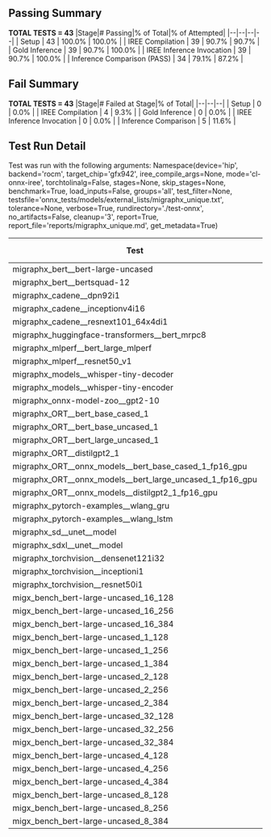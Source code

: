 ## Passing Summary

**TOTAL TESTS = 43**
|Stage|# Passing|% of Total|% of Attempted|
|--|--|--|--|
| Setup | 43 | 100.0% | 100.0% |
| IREE Compilation | 39 | 90.7% | 90.7% |
| Gold Inference | 39 | 90.7% | 100.0% |
| IREE Inference Invocation | 39 | 90.7% | 100.0% |
| Inference Comparison (PASS) | 34 | 79.1% | 87.2% |
## Fail Summary

**TOTAL TESTS = 43**
|Stage|# Failed at Stage|% of Total|
|--|--|--|
| Setup | 0 | 0.0% |
| IREE Compilation | 4 | 9.3% |
| Gold Inference | 0 | 0.0% |
| IREE Inference Invocation | 0 | 0.0% |
| Inference Comparison | 5 | 11.6% |
## Test Run Detail
Test was run with the following arguments:
Namespace(device='hip', backend='rocm', target_chip='gfx942', iree_compile_args=None, mode='cl-onnx-iree', torchtolinalg=False, stages=None, skip_stages=None, benchmark=True, load_inputs=False, groups='all', test_filter=None, testsfile='onnx_tests/models/external_lists/migraphx_unique.txt', tolerance=None, verbose=True, rundirectory='./test-onnx', no_artifacts=False, cleanup='3', report=True, report_file='reports/migraphx_unique.md', get_metadata=True)

| Test | Exit Status | Mean Benchmark Time (ms) | Notes |
|--|--|--|--|
| migraphx_bert__bert-large-uncased | PASS | 19.38270093631689 | |
| migraphx_bert__bertsquad-12 | compilation | None | |
| migraphx_cadene__dpn92i1 | PASS | 3.455608767382372 | |
| migraphx_cadene__inceptionv4i16 | PASS | 20.590206284430764 | |
| migraphx_cadene__resnext101_64x4di1 | PASS | 4.189636482531943 | |
| migraphx_huggingface-transformers__bert_mrpc8 | PASS | 7.154365230041244 | |
| migraphx_mlperf__bert_large_mlperf | PASS | 26.288989985075137 | |
| migraphx_mlperf__resnet50_v1 | Numerics | 14.034669985994695 | |
| migraphx_models__whisper-tiny-decoder | PASS | 42.70162374949923 | |
| migraphx_models__whisper-tiny-encoder | Numerics | 104.13390027713916 | |
| migraphx_onnx-model-zoo__gpt2-10 | compilation | None | |
| migraphx_ORT__bert_base_cased_1 | PASS | 122.80569484250412 | |
| migraphx_ORT__bert_base_uncased_1 | PASS | 125.10015699081123 | |
| migraphx_ORT__bert_large_uncased_1 | PASS | 536.8283852003515 | |
| migraphx_ORT__distilgpt2_1 | PASS | 69.98093975707889 | |
| migraphx_ORT__onnx_models__bert_base_cased_1_fp16_gpu | Numerics | 67.03894246708262 | |
| migraphx_ORT__onnx_models__bert_large_uncased_1_fp16_gpu | Numerics | 341.5465977353354 | |
| migraphx_ORT__onnx_models__distilgpt2_1_fp16_gpu | Numerics | 35.47458618413657 | |
| migraphx_pytorch-examples__wlang_gru | PASS | 19.944034158942046 | |
| migraphx_pytorch-examples__wlang_lstm | PASS | 9.614686319297642 | |
| migraphx_sd__unet__model | import_model | None | |
| migraphx_sdxl__unet__model | import_model | None | |
| migraphx_torchvision__densenet121i32 | PASS | 13.815417760995281 | |
| migraphx_torchvision__inceptioni1 | PASS | 3.112309396556496 | |
| migraphx_torchvision__resnet50i1 | PASS | 2.0607684019110644 | |
| migx_bench_bert-large-uncased_16_128 | PASS | 26.123471486453827 | |
| migx_bench_bert-large-uncased_16_256 | PASS | 40.70093706077723 | |
| migx_bench_bert-large-uncased_16_384 | PASS | 57.94563475582334 | |
| migx_bench_bert-large-uncased_1_128 | PASS | 12.526529888245497 | |
| migx_bench_bert-large-uncased_1_256 | PASS | 12.87508980004173 | |
| migx_bench_bert-large-uncased_1_384 | PASS | 37.373735274498664 | |
| migx_bench_bert-large-uncased_2_128 | PASS | 12.78197487929102 | |
| migx_bench_bert-large-uncased_2_256 | PASS | 20.12967010792177 | |
| migx_bench_bert-large-uncased_2_384 | PASS | 19.857832731767775 | |
| migx_bench_bert-large-uncased_32_128 | PASS | 37.36632796854041 | |
| migx_bench_bert-large-uncased_32_256 | PASS | 135.61442942806966 | |
| migx_bench_bert-large-uncased_32_384 | PASS | 114.64999605798057 | |
| migx_bench_bert-large-uncased_4_128 | PASS | 19.453616860253664 | |
| migx_bench_bert-large-uncased_4_256 | PASS | 20.232088804500652 | |
| migx_bench_bert-large-uncased_4_384 | PASS | 23.43358217945529 | |
| migx_bench_bert-large-uncased_8_128 | PASS | 20.36153980575147 | |
| migx_bench_bert-large-uncased_8_256 | PASS | 26.604716182471467 | |
| migx_bench_bert-large-uncased_8_384 | PASS | 33.64733045565939 | |
